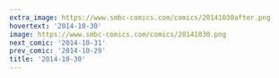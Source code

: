 ```yaml
---
extra_image: https://www.smbc-comics.com/comics/20141030after.png
hovertext: '2014-10-30'
image: https://www.smbc-comics.com/comics/20141030.png
next_comic: '2014-10-31'
prev_comic: '2014-10-29'
title: '2014-10-30'
---
```


